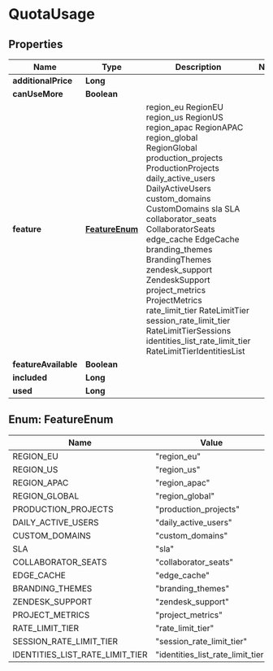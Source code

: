 

# QuotaUsage


## Properties

| Name | Type | Description | Notes |
|------------ | ------------- | ------------- | -------------|
|**additionalPrice** | **Long** |  |  |
|**canUseMore** | **Boolean** |  |  |
|**feature** | [**FeatureEnum**](#FeatureEnum) |  region_eu RegionEU region_us RegionUS region_apac RegionAPAC region_global RegionGlobal production_projects ProductionProjects daily_active_users DailyActiveUsers custom_domains CustomDomains sla SLA collaborator_seats CollaboratorSeats edge_cache EdgeCache branding_themes BrandingThemes zendesk_support ZendeskSupport project_metrics ProjectMetrics rate_limit_tier RateLimitTier session_rate_limit_tier RateLimitTierSessions identities_list_rate_limit_tier RateLimitTierIdentitiesList |  |
|**featureAvailable** | **Boolean** |  |  |
|**included** | **Long** |  |  |
|**used** | **Long** |  |  |



## Enum: FeatureEnum

| Name | Value |
|---- | -----|
| REGION_EU | &quot;region_eu&quot; |
| REGION_US | &quot;region_us&quot; |
| REGION_APAC | &quot;region_apac&quot; |
| REGION_GLOBAL | &quot;region_global&quot; |
| PRODUCTION_PROJECTS | &quot;production_projects&quot; |
| DAILY_ACTIVE_USERS | &quot;daily_active_users&quot; |
| CUSTOM_DOMAINS | &quot;custom_domains&quot; |
| SLA | &quot;sla&quot; |
| COLLABORATOR_SEATS | &quot;collaborator_seats&quot; |
| EDGE_CACHE | &quot;edge_cache&quot; |
| BRANDING_THEMES | &quot;branding_themes&quot; |
| ZENDESK_SUPPORT | &quot;zendesk_support&quot; |
| PROJECT_METRICS | &quot;project_metrics&quot; |
| RATE_LIMIT_TIER | &quot;rate_limit_tier&quot; |
| SESSION_RATE_LIMIT_TIER | &quot;session_rate_limit_tier&quot; |
| IDENTITIES_LIST_RATE_LIMIT_TIER | &quot;identities_list_rate_limit_tier&quot; |



